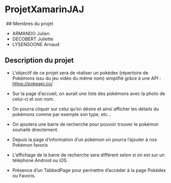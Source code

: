 # ProjetXamarinJAJ
<img source="[TA SOURCE]" />
## Membres du projet

- ARMANDO Julien
- DECOBERT Juliette
- LYSENSOONE Arnaud

## Description du projet 

* L’objectif de ce projet sera de réaliser un pokédex (répertoire de Pokémons issu du
jeu vidéo du même nom) simplifié grâce à une API : <a href="https://pokeapi.co/">https://pokeapi.co/</a>
   
* Sur la page d’accueil, on aurait une liste des pokémons avec la photo de celui-ci et
son nom. 

* On pourra cliquer sur celui qu’on désire et ainsi afficher les détails du pokémons comme par exemple son type, etc…

* On ajoutera une barre de recherche pour pouvoir trouver le pokémon souhaité
directement.

* Depuis la page d’information d’un pokémon on pourra l’ajouter à nos Pokémon
favoris

* L’affichage de la barre de recherche sera différent selon si on est sur un téléphone
Android ou iOS.

* Présence d’un TabbedPage pour permettre d’accéder à la page Pokédex ou Favoris.
